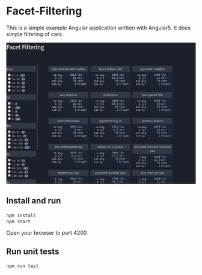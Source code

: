 # Facet-Filtering

This is a simple example Angular application written with Angular5. It does
simple filtering of cars.

![gif of project](screen-sample.gif?raw=title "Facet-Filtering")


Install and run
---

```
npm install
npm start
```
Open your browser to port 4200

Run unit tests
---
```
npm run test
```
